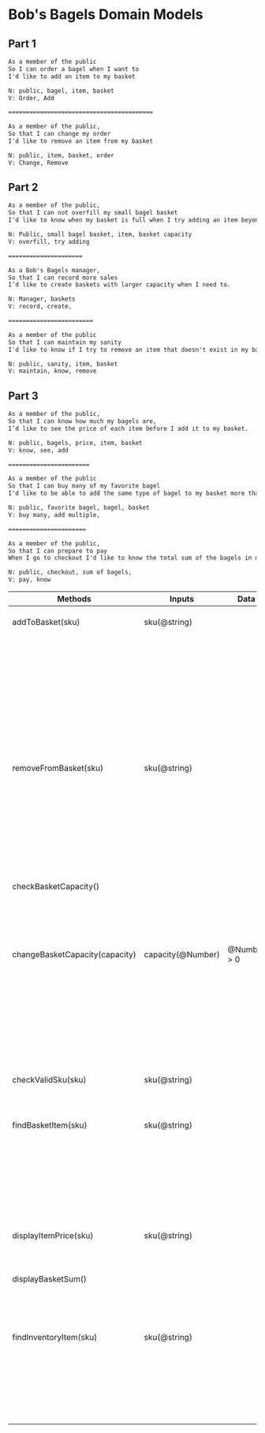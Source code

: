 # Bob's Bagels Domain Models

## Part 1

```txt
As a member of the public
So I can order a bagel when I want to
I'd like to add an item to my basket

N: public, bagel, item, basket
V: Order, Add

=========================================

As a member of the public,
So that I can change my order
I'd like to remove an item from my basket

N: public, item, basket, order
V: Change, Remove
```

## Part 2

```txt
As a member of the public,
So that I can not overfill my small bagel basket
I'd like to know when my basket is full when I try adding an item beyond my basket capacity.

N: Public, small bagel basket, item, basket capacity
V: overfill, try adding

=====================

As a Bob's Bagels manager,
So that I can record more sales
I’d like to create baskets with larger capacity when I need to.

N: Manager, baskets
V: record, create,

========================

As a member of the public
So that I can maintain my sanity
I'd like to know if I try to remove an item that doesn't exist in my basket. 

N: public, sanity, item, basket
V: maintain, know, remove
```

## Part 3

```txt
As a member of the public,
So that I can know how much my bagels are,
I’d like to see the price of each item before I add it to my basket.

N: public, bagels, price, item, basket
V: know, see, add

=======================

As a member of the public
So that I can buy many of my favorite bagel
I'd like to be able to add the same type of bagel to my basket more than once

N: public, favorite bagel, bagel, basket
V: buy many, add multiple,

======================

As a member of the public,
So that I can prepare to pay
When I go to checkout I'd like to know the total sum of the bagels in my basket

N: public, checkout, sum of bagels,
V: pay, know
```

| Methods       | Inputs | Data | Scenario | Outputs |
| ------------- | ------ | ---- | -------- | ------- |
| addToBasket(sku) | sku(@string)| | valid sku | add item to basket, message "item added" |
|||| invalid sku | return message "item not found"
|||| no sku input | return message "item sku required"
|||| basket is full | return message "basket full"
|||| sku already in basket | increase quantity of item in basket, message "item added"
|||||
| removeFromBasket(sku) | sku(@string)| | valid sku, sku in basket | remove item to basket, message "item removed" |
|||| valid sku, sku not in basket | return message "item not in cart"
|||| invalid sku | return message "valid sku required"
|||| no sku input | return message "item sku required"
|||||
| checkBasketCapacity()|||basket is (@array)|return length of basket array
||||basket is not (@array)|return "error, misconfigured basket"
|||||
|changeBasketCapacity(capacity)|capacity(@Number)| @Number > 0| positive integer input | change maxBasketCapacity, return maxBasketCapacity
|||| positive float input | round float to integer, change maxBasketCapacity, return maxBasketCapacity
|||| not positive number input | return "please enter positive number value"
|||||
| checkValidSku(sku)|sku(@string)|| valid sku | returns item object
|||||
| findBasketItem(sku) | sku(@string) || valid sku, sku in basket, return item object
|||| valid sku, sku not in basket | return "item not in basket"
|||| invalid sku | return "sku does not exist"
|||||
|displayItemPrice(sku)| sku(@string) | | valid sku | return item price
|||| invalid sku | return "sku not found"
|||||
|displayBasketSum()||| items in basket | return sum of items.price
|||| no items in basket | return 0
|||||
| findInventoryItem(sku)| sku(@string)||valid sku, sku in inventory | return item object
|||| valid sku, sku not in inventory | return "item not in inventory"
|||| invalid sku | return "sku does not exist"
